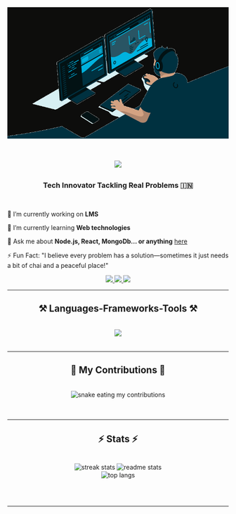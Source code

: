 <img align="center" src="assests/image2.gif" />

<h1 align="center">
    <span style="color: blue;">
        <img src="https://readme-typing-svg.herokuapp.com/?font=Righteous&size=35&center=true&vCenter=true&width=500&height=70&duration=4000&lines=Hi+There!+👋;+I'm+Kishlay!;"  />
    </span>
</h1>

<h3 align="center">Tech Innovator Tackling Real Problems 🇮🇳</h3>

<br/>

<div align="center">
  <div align="left">
    <p>🔭 I’m currently working on <b>LMS</b></p>
  </div>
  <div align="left">
    <p>🌱 I’m currently learning <b>Web technologies</b></p>
  </div>
  <div align="left">
    <p>💬 Ask me about <b>Node.js, React, MongoDb... or anything</b> <a href="https://github.com/kishlay-kumar7/kishlay-kumar7/issues">here</a></p>
  </div>
  <div align="left">
    <p>⚡ Fun Fact: "I believe every problem has a solution—sometimes it just needs a bit of chai and a peaceful place!"</p>
  </div>
</div>

<div align="center"> 
  <a href="mailto:kishlay141@gmail.com">
    <img src="https://img.shields.io/badge/Gmail-333333?style=for-the-badge&logo=gmail&logoColor=red" />
  </a>
  <a href="https://linkedin.com/in/kishlaykumar1" target="_blank">
    <img src="https://img.shields.io/badge/LinkedIn-0077B5?style=for-the-badge&logo=linkedin&logoColor=white" target="_blank" />
  </a>
  <a href="https://kishlay-kumar7.github.io" target="_blank">
     <img src="https://img.shields.io/badge/Portfolio-FF5722?style=for-the-badge&logo=todoist&logoColor=white" target="_blank" />
  </a>
</div>

<hr/>

<h2 align="center">⚒️ Languages-Frameworks-Tools ⚒️</h2>
<br/>
<div align="center">
    <img src="https://skillicons.dev/icons?i=javascript,cpp,python,c,nodejs,react,express,mongodb,mysql,github,git,figma,tailwind,bootstrap,vscode" />
</div>

<br/>
<hr/>

<div align="center">
  <h2>🐍 My Contributions 🐍</h2>
  <br>
  <!-- Animated snake GIF -->
  <img alt="snake eating my contributions" src="https://raw.githubusercontent.com/kishlay-kumar7/kishlay-kumar7/output/github-contribution-grid-snake.svg" />
  <br/><br/><br/>
</div>

<hr/>

<h2 align="center">⚡ Stats ⚡</h2>
<br>
<div align=center>
  <img width=390 src="https://github-readme-streak-stats.herokuapp.com/?user=kishlay-kumar7&count_private=true&theme=react&border_radius=10" alt="streak stats"/>
  <img width=390 src="https://github-readme-stats.vercel.app/api?username=kishlay-kumar7&count_private=true&show_icons=true&theme=react&rank_icon=github&border_radius=10" alt="readme stats" />
  <br/>
  <img width=325 align="center" src="https://github-readme-stats.vercel.app/api/top-langs/?username=kishlay-kumar7&hide=HTML&langs_count=8&layout=compact&theme=react&border_radius=10&size_weight=0.5&count_weight=0.5&exclude_repo=github-readme-stats" alt="top langs" />
</div>

<br/><br/>

<hr/>

<br/>
